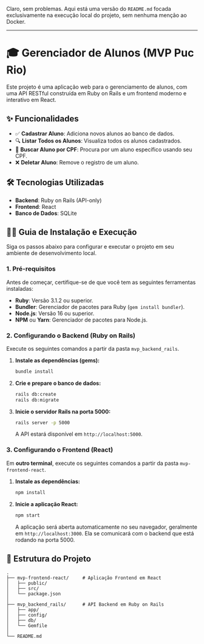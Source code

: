 Claro, sem problemas. Aqui está uma versão do `README.md` focada exclusivamente na execução local do projeto, sem nenhuma menção ao Docker.

-----

# 🎓 Gerenciador de Alunos (MVP Puc Rio)

Este projeto é uma aplicação web para o gerenciamento de alunos, com uma API RESTful construída em Ruby on Rails e um frontend moderno e interativo em React.

## ✨ Funcionalidades

  * ✅ **Cadastrar Aluno**: Adiciona novos alunos ao banco de dados.
  * 🔍 **Listar Todos os Alunos**: Visualiza todos os alunos cadastrados.
  * 🧾 **Buscar Aluno por CPF**: Procura por um aluno específico usando seu CPF.
  * ❌ **Deletar Aluno**: Remove o registro de um aluno.

## 🛠️ Tecnologias Utilizadas

  * **Backend**: Ruby on Rails (API-only)
  * **Frontend**: React
  * **Banco de Dados**: SQLite

## 🧑‍💻 Guia de Instalação e Execução

Siga os passos abaixo para configurar e executar o projeto em seu ambiente de desenvolvimento local.

### 1\. Pré-requisitos

Antes de começar, certifique-se de que você tem as seguintes ferramentas instaladas:

  * **Ruby**: Versão 3.1.2 ou superior.
  * **Bundler**: Gerenciador de pacotes para Ruby (`gem install bundler`).
  * **Node.js**: Versão 16 ou superior.
  * **NPM** ou **Yarn**: Gerenciador de pacotes para Node.js.

### 2\. Configurando o Backend (Ruby on Rails)

Execute os seguintes comandos a partir da pasta `mvp_backend_rails`.

1.  **Instale as dependências (gems):**
    ```bash
    bundle install
    ```
2.  **Crie e prepare o banco de dados:**
    ```bash
    rails db:create
    rails db:migrate
    ```
3.  **Inicie o servidor Rails na porta 5000:**
    ```bash
    rails server -p 5000
    ```
    A API estará disponível em `http://localhost:5000`.

### 3\. Configurando o Frontend (React)

Em **outro terminal**, execute os seguintes comandos a partir da pasta `mvp-frontend-react`.

1.  **Instale as dependências:**
    ```bash
    npm install
    ```
2.  **Inicie a aplicação React:**
    ```bash
    npm start
    ```
    A aplicação será aberta automaticamente no seu navegador, geralmente em `http://localhost:3000`. Ela se comunicará com o backend que está rodando na porta 5000.

## 📂 Estrutura do Projeto

```
.
├── mvp-frontend-react/     # Aplicação Frontend em React
│   ├── public/
│   ├── src/
│   └── package.json
│
├── mvp_backend_rails/      # API Backend em Ruby on Rails
│   ├── app/
│   ├── config/
│   ├── db/
│   └── Gemfile
│
└── README.md
```